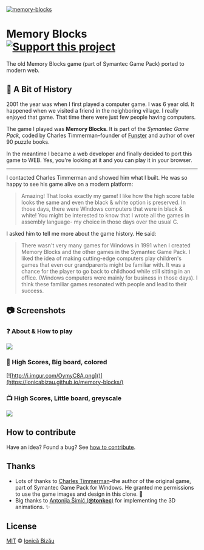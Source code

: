 [![memory-blocks](http://i.imgur.com/m6ToUa4.png)](https://ionicabizau.github.io/memory-blocks/)

# Memory Blocks [![Support this project][donate-now]][paypal-donations]

The old Memory Blocks game (part of Symantec Game Pack) ported to modern web.

## :memo: A Bit of History

2001 the year was when I first played a computer game. I was 6 year old.
It happened when we visited a friend in the neighboring village. I really enjoyed that game. That time there were just few people having computers.

The game I played was **Memory Blocks**. It is part of the *Symantec Game Pack*, coded by Charles Timmerman–founder of [Funster](http://funster.com) and author of over 90 puzzle books.

In the meantime I became a web developer and finally decided to port this game to WEB. Yes, you're looking at it and you can play it in your browser.

----

I contacted Charles Timmerman and showed him what I built. He was so happy to see his game alive on a modern platform:

> Amazing! That looks exactly my game!
> I like how the high score table looks the same and even the black & white option is preserved. In those days, there were Windows computers that were in black & white! You might be interested to know that I wrote all the games in assembly language- my choice in those days over the usual C.

I asked him to tell me more about the game history. He said:

> There wasn't very many games for Windows in 1991 when I
> created Memory Blocks and the other games in the
> Symantec Game Pack. I liked the idea of making
> cutting-edge computers play children's games that even
> our grandparents might be familiar with. It was a chance
> for the player to go back to childhood while still sitting
> in an office. (Windows computers were mainly for business
> in those days). I think these familiar games resonated
> with people and lead to their success.

## :camera: Screenshots
### :question: About & How to play

[![](http://i.imgur.com/3Y7jJvF.png)](https://ionicabizau.github.io/memory-blocks/)

### :camel: High Scores, Big board, colored

[![http://i.imgur.com/OymyC8A.png]()](https://ionicabizau.github.io/memory-blocks/)

### :tv: High Scores, Little board, greyscale

[![](http://i.imgur.com/OydrO2v.png)](https://ionicabizau.github.io/memory-blocks/)

## How to contribute
Have an idea? Found a bug? See [how to contribute][contributing].

## Thanks

 - Lots of thanks to [Charles Timmerman](http://funster.com/)–the
    author of the original game, part of Symantec Game Pack for
    Windows. He granted me permissions to use the game images and design in this
    clone. :cake:
 - Big thanks to [Antonija Šimić (**@tonkec**)](https://github.com/tonkec) for implementing the 3D animations. :sparkles:

## License

[MIT][license] © [Ionică Bizău][website]

[paypal-donations]: https://www.paypal.com/cgi-bin/webscr?cmd=_s-xclick&hosted_button_id=RVXDDLKKLQRJW
[donate-now]: http://i.imgur.com/6cMbHOC.png

[license]: http://showalicense.com/?fullname=Ionic%C4%83%20Biz%C4%83u%20%3Cbizauionica%40gmail.com%3E%20(http%3A%2F%2Fionicabizau.net)&year=2015#license-mit
[website]: http://ionicabizau.net
[contributing]: /CONTRIBUTING.md
[docs]: /DOCUMENTATION.md
